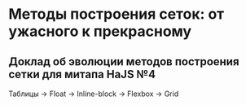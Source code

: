 # Методы построения сеток: от ужасного к прекрасному
## Доклад об эволюции методов построения сетки для митапа HaJS №4

Таблицы -> Float -> Inline-block -> Flexbox -> Grid
